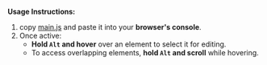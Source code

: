 **Usage Instructions:**

1. copy [main.js](https://raw.githubusercontent.com/fumeko-ts/Quick-CSS-Live-Editor/refs/heads/main/main.js?raw=true) and paste it into your **browser's console**.
2. Once active:
   - **Hold `Alt` and hover** over an element to select it for editing.
   - To access overlapping elements, **hold `Alt` and scroll** while hovering.
